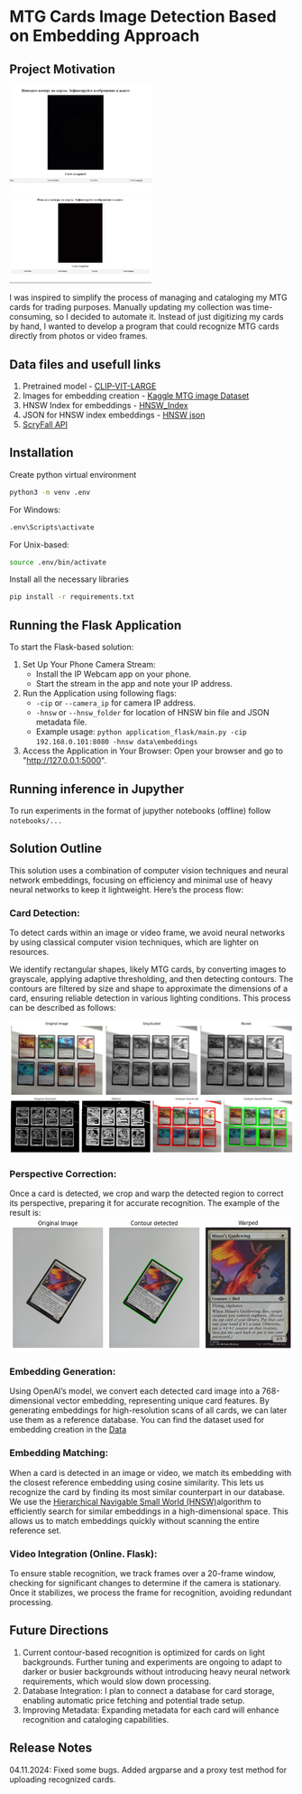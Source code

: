 # MTG Cards Image Detection Based on Embedding Approach

## Project Motivation

<p float="center">
<img src="/images/Inference_example.gif" width="50%" height="50%"/>
<img src="images/Inference_example_2.gif" width="50%" height="50%"/>
</p>

I was inspired to simplify the process of managing and cataloging my MTG cards for trading purposes. Manually updating my collection was time-consuming, so I decided to automate it. Instead of just digitizing my cards by hand, I wanted to develop a program that could recognize MTG cards directly from photos or video frames.

## Data files and usefull links

1) Pretrained model - [CLIP-VIT-LARGE](https://huggingface.co/openai/clip-vit-large-patch14)
2) Images for embedding creation - [Kaggle MTG image Dataset](https://www.kaggle.com/datasets/strangerone/mtg-multilang-images) 
3) HNSW Index for embeddings - [HNSW_Index](https://drive.google.com/file/d/1JWQZn68z7fdvxXt1bywYjJR3DsHPW3eU/view?usp=sharing) 
4) JSON for HNSW index embeddings - [HNSW json](https://drive.google.com/file/d/1F0FgjCM91Wei4LcLvc7R6TrG2_ZefeSF/view?usp=sharing)
5) [ScryFall API](https://scryfall.com/docs/api)

## Installation

Create python virtual environment
```bash 
python3 -m venv .env 
```
For Windows: 
```cmd 
.env\Scripts\activate
```
For Unix-based:
```bash 
source .env/bin/activate
``` 
Install all the necessary libraries
```bash 
pip install -r requirements.txt
```

## Running the Flask Application

To start the Flask-based solution:
1) Set Up Your Phone Camera Stream:
    - Install the IP Webcam app on your phone.
    - Start the stream in the app and note your IP address.
2) Run the Application using following flags:
    - ```-cip``` or ```--camera_ip``` for camera IP address.
    - ```-hnsw``` or ```--hnsw_folder``` for location of HNSW bin file and JSON metadata file.
    - Example usage: ```python application_flask/main.py -cip 192.168.0.101:8080 -hnsw data\embeddings```
3) Access the Application in Your Browser: Open your browser and go to "http://127.0.0.1:5000".

## Running inference in Jupyther 

To run experiments in the format of jupyther notebooks (offline) follow ```notebooks/...```

## Solution Outline 

This solution uses a combination of computer vision techniques and neural network embeddings, focusing on efficiency and minimal use of heavy neural networks to keep it lightweight. Here’s the process flow:

### Card Detection:

To detect cards within an image or video frame, we avoid neural networks by using classical computer vision techniques, which are lighter on resources.

We identify rectangular shapes, likely MTG cards, by converting images to grayscale, applying adaptive thresholding, and then detecting contours. The contours are filtered by size and shape to approximate the dimensions of a card, ensuring reliable detection in various lighting conditions. This process can be described as follows: 

![Process_pipeline](images/process_pipeline.png)

### Perspective Correction:

Once a card is detected, we crop and warp the detected region to correct its perspective, preparing it for accurate recognition. The example of the result is: 
![Warping](images/warped.png)

### Embedding Generation:

Using OpenAI’s model, we convert each detected card image into a 768-dimensional vector embedding, representing unique card features.
By generating embeddings for high-resolution scans of all cards, we can later use them as a reference database. You can find the dataset used for embedding creation in the [Data](#Data-files-and-usefull-links)

### Embedding Matching:

When a card is detected in an image or video, we match its embedding with the closest reference embedding using cosine similarity. This lets us recognize the card by finding its most similar counterpart in our database. We use the [Hierarchical Navigable Small World (HNSW)](https://arxiv.org/abs/1603.09320)algorithm to efficiently search for similar embeddings in a high-dimensional space. This allows us to match embeddings quickly without scanning the entire reference set.

### Video Integration (Online. Flask):

To ensure stable recognition, we track frames over a 20-frame window, checking for significant changes to determine if the camera is stationary. Once it stabilizes, we process the frame for recognition, avoiding redundant processing.

## Future Directions

1) Current contour-based recognition is optimized for cards on light backgrounds. Further tuning and experiments are ongoing to adapt to darker or busier backgrounds without introducing heavy neural network requirements, which would slow down processing.
2) Database Integration: I plan to connect a database for card storage, enabling automatic price fetching and potential trade setup.
3) Improving Metadata: Expanding metadata for each card will enhance recognition and cataloging capabilities.

## Release Notes 
04.11.2024: Fixed some bugs. Added argparse and a proxy test method for uploading recognized cards. 